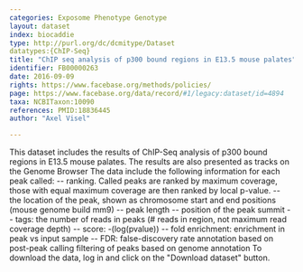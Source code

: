 ```yaml
---
categories: Exposome Phenotype Genotype
layout: dataset  
index: biocaddie  
type: http://purl.org/dc/dcmitype/Dataset  
datatypes:{ChIP-Seq}  
title: "ChIP seq analysis of p300 bound regions in E13.5 mouse palates"  
identifier: FB00000263  
date: 2016-09-09  
rights: https://www.facebase.org/methods/policies/  
page: https://www.facebase.org/data/record/#1/legacy:dataset/id=4894  
taxa: NCBITaxon:10090  
references: PMID:18836445  
author: "Axel Visel"  

---
```

This dataset includes the results of ChIP-Seq analysis of p300 bound regions in E13.5 mouse palates. The results are also presented as tracks on the Genome Browser The data include the following information for each peak called: -- ranking. Called peaks are ranked by maximum coverage, those with equal maximum coverage are then ranked by local p-value. -- the location of the peak, shown as chromosome start and end positions (mouse genome build mm9) -- peak length -- position of the peak summit -- tags: the number of reads in peaks (# reads in region, not maximum read coverage depth) -- score: -(log(pvalue)) -- fold enrichment: enrichment in peak vs input sample -- FDR: false-discovery rate annotation based on post-peak calling filtering of peaks based on genome annotation To download the data, log in and click on the "Download dataset" button.
